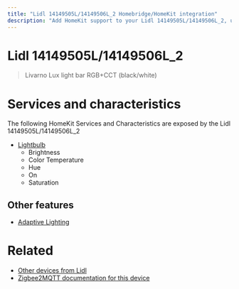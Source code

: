 ```yaml
---
title: "Lidl 14149505L/14149506L_2 Homebridge/HomeKit integration"
description: "Add HomeKit support to your Lidl 14149505L/14149506L_2, using Homebridge, Zigbee2MQTT and homebridge-z2m."
---
```

<!---
This file has been GENERATED using src/docgen/docgen.ts
DO NOT EDIT THIS FILE MANUALLY!
-->
# Lidl 14149505L/14149506L_2
> Livarno Lux light bar RGB+CCT (black/white)


# Services and characteristics
The following HomeKit Services and Characteristics are exposed by
the Lidl 14149505L/14149506L_2

* [Lightbulb](../../light.md)
  * Brightness
  * Color Temperature
  * Hue
  * On
  * Saturation

## Other features
* [Adaptive Lighting](../../light.md)

# Related
* [Other devices from Lidl](../index.md#lidl)
* [Zigbee2MQTT documentation for this device](https://www.zigbee2mqtt.io/devices/14149505L_14149506L_2.html)